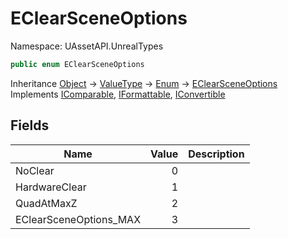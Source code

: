 # EClearSceneOptions

Namespace: UAssetAPI.UnrealTypes

```csharp
public enum EClearSceneOptions
```

Inheritance [Object](https://docs.microsoft.com/en-us/dotnet/api/system.object) → [ValueType](https://docs.microsoft.com/en-us/dotnet/api/system.valuetype) → [Enum](https://docs.microsoft.com/en-us/dotnet/api/system.enum) → [EClearSceneOptions](./uassetapi.unrealtypes.eclearsceneoptions.md)<br>
Implements [IComparable](https://docs.microsoft.com/en-us/dotnet/api/system.icomparable), [IFormattable](https://docs.microsoft.com/en-us/dotnet/api/system.iformattable), [IConvertible](https://docs.microsoft.com/en-us/dotnet/api/system.iconvertible)

## Fields

| Name | Value | Description |
| --- | --: | --- |
| NoClear | 0 |  |
| HardwareClear | 1 |  |
| QuadAtMaxZ | 2 |  |
| EClearSceneOptions_MAX | 3 |  |
